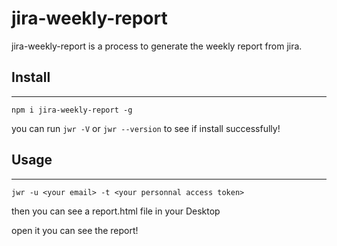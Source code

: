 # jira-weekly-report

jira-weekly-report is a process to generate the weekly report from jira.

## Install
---
`npm i jira-weekly-report -g`

you can run `jwr -V` or `jwr --version` to see if install successfully!

## Usage
---
`jwr -u <your email> -t <your personnal access token>`

then you can see a report.html file in your Desktop

open it you can see the report!